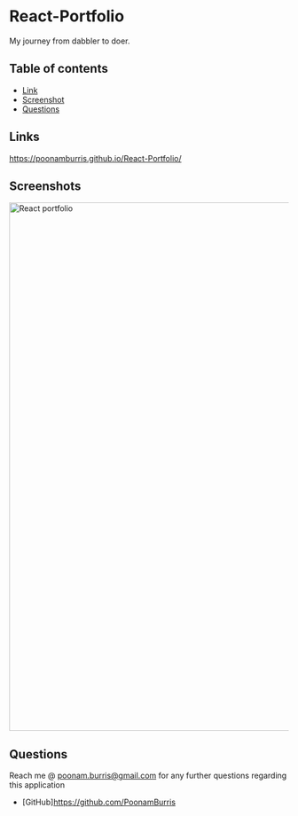 # React-Portfolio
My journey from dabbler to doer.

## Table of contents

- [ Link ](#Links)
- [ Screenshot ](#Screenshots)
- [Questions](#Questions)

## Links
https://poonamburris.github.io/React-Portfolio/

## Screenshots
<img width="953" alt="React portfolio" src="https://github.com/PoonamBurris/React-Portfolio/assets/119805763/6a57c672-4da2-47da-989a-63945489d952">

## Questions
  Reach me @ poonam.burris@gmail.com for any further questions regarding this application
  <br>
  - [GitHub]https://github.com/PoonamBurris
